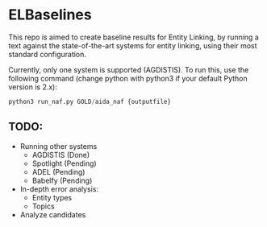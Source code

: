 # ELBaselines
This repo is aimed to create baseline results for Entity Linking, by running a text against the state-of-the-art systems for entity linking, using their most standard configuration.

Currently, only one system is supported (AGDISTIS). To run this, use the following command (change python with python3 if your default Python version is 2.x):
```python
python3 run_naf.py GOLD/aida_naf {outputfile}
```

## TODO:
* Running other systems
  * AGDISTIS (Done)
  * Spotlight (Pending)
  * ADEL (Pending)
  * Babelfy (Pending)
* In-depth error analysis:
  * Entity types
  * Topics
* Analyze candidates

